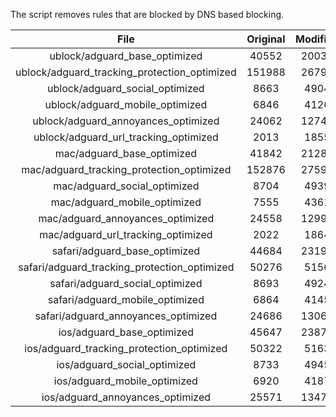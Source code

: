 The script removes rules that are blocked by DNS based blocking.


| File | Original | Modified |
|:----:|:-----:|:-----:|
| ublock/adguard_base_optimized | 40552 | 20034 |
| ublock/adguard_tracking_protection_optimized | 151988 | 26794 |
| ublock/adguard_social_optimized | 8663 | 4904 |
| ublock/adguard_mobile_optimized | 6846 | 4126 |
| ublock/adguard_annoyances_optimized | 24062 | 12742 |
| ublock/adguard_url_tracking_optimized | 2013 | 1855 |
| mac/adguard_base_optimized | 41842 | 21284 |
| mac/adguard_tracking_protection_optimized | 152876 | 27599 |
| mac/adguard_social_optimized | 8704 | 4939 |
| mac/adguard_mobile_optimized | 7555 | 4361 |
| mac/adguard_annoyances_optimized | 24558 | 12996 |
| mac/adguard_url_tracking_optimized | 2022 | 1864 |
| safari/adguard_base_optimized | 44684 | 23191 |
| safari/adguard_tracking_protection_optimized | 50276 | 5156 |
| safari/adguard_social_optimized | 8693 | 4924 |
| safari/adguard_mobile_optimized | 6864 | 4145 |
| safari/adguard_annoyances_optimized | 24686 | 13069 |
| ios/adguard_base_optimized | 45647 | 23876 |
| ios/adguard_tracking_protection_optimized | 50322 | 5163 |
| ios/adguard_social_optimized | 8733 | 4945 |
| ios/adguard_mobile_optimized | 6920 | 4187 |
| ios/adguard_annoyances_optimized | 25571 | 13474 |